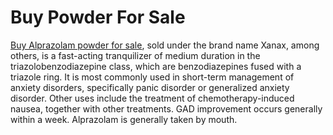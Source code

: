 # Buy Powder For Sale
[Buy Alprazolam powder for sale](https://researchemicalsforsale.com), sold under the brand name Xanax, among others, is a fast-acting tranquilizer of medium duration in the triazolobenzodiazepine class, which are benzodiazepines fused with a triazole ring. It is most commonly used in short-term management of anxiety disorders, specifically panic disorder or generalized anxiety disorder. Other uses include the treatment of chemotherapy-induced nausea, together with other treatments. GAD improvement occurs generally within a week. Alprazolam is generally taken by mouth.
